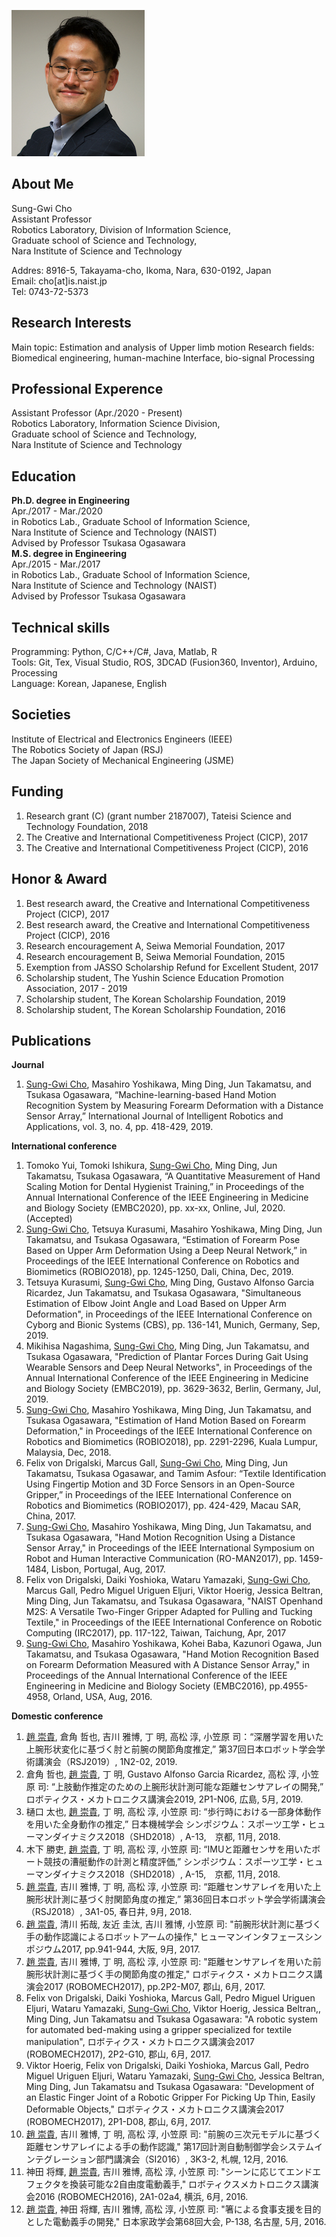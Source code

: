 ![face](./images/face.jpg)

## About Me
Sung-Gwi Cho  
Assistant Professor  
Robotics Laboratory, Division of Information Science,  
Graduate school of Science and Technology,  
Nara Institute of Science and Technology  

Addres: 8916-5, Takayama-cho, Ikoma, Nara, 630-0192, Japan  
Email: cho[at]is.naist.jp  
Tel: 0743-72-5373

## Research Interests
Main topic: Estimation and analysis of Upper limb motion 
Research fields: Biomedical engineering, human-machine Interface, bio-signal Processing

## Professional Experence
Assistant Professor (Apr./2020 - Present)  
Robotics Laboratory, Information Science Division,  
Graduate school of Science and Technology,  
Nara Institute of Science and Technology  

## Education
**Ph.D. degree in Engineering**  
Apr./2017 - Mar./2020   
in Robotics Lab., Graduate School of Information Science,  
Nara Institute of Science and Technology (NAIST)  
Advised by Professor Tsukasa Ogasawara  
**M.S. degree in Engineering**  
Apr./2015 - Mar./2017  
in Robotics Lab., Graduate School of Information Science,  
Nara Institute of Science and Technology (NAIST)  
Advised by Professor Tsukasa Ogasawara  

## Technical skills
Programming: Python, C/C++/C#, Java, Matlab, R  
Tools: Git, Tex, Visual Studio, ROS, 3DCAD (Fusion360, Inventor), Arduino, Processing  
Language: Korean, Japanese, English  

## Societies
Institute of Electrical and Electronics Engineers (IEEE)  
The Robotics Society of Japan (RSJ)  
The Japan Society of Mechanical Engineering (JSME)  

## Funding
1. Research grant (C) (grant number 2187007), Tateisi Science and Technology Foundation, 2018
1. The Creative and International Competitiveness Project (CICP), 2017
1. The Creative and International Competitiveness Project (CICP), 2016

## Honor & Award
1. Best research award, the Creative and International Competitiveness Project (CICP), 2017
1. Best research award, the Creative and International Competitiveness Project (CICP), 2016
1. Research encouragement A, Seiwa Memorial Foundation, 2017
1. Research encouragement B, Seiwa Memorial Foundation, 2015
1. Exemption from JASSO Scholarship Refund for Excellent Student, 2017
1. Scholarship student, The Yushin Science Education Promotion Association, 2017 - 2019
1. Scholarship student, The Korean Scholarship Foundation, 2019
1. Scholarship student, The Korean Scholarship Foundation, 2016

## Publications
**Journal**
1. <u>Sung-Gwi Cho</u>, Masahiro Yoshikawa, Ming Ding, Jun Takamatsu, and Tsukasa Ogasawara, “Machine-learning-based Hand Motion Recognition System by Measuring Forearm Deformation with a Distance Sensor Array,” International Journal of Intelligent Robotics and Applications, vol. 3, no. 4, pp. 418-429, 2019.

**International conference**
1. Tomoko Yui, Tomoki Ishikura, <u>Sung-Gwi Cho</u>, Ming Ding, Jun Takamatsu, Tsukasa Ogasawara, “A Quantitative Measurement of Hand Scaling Motion for Dental Hygienist Training,” in Proceedings of the Annual International Conference of the IEEE Engineering in Medicine and Biology Society (EMBC2020), pp. xx-xx, Online, Jul, 2020. (Accepted)
1. <u>Sung-Gwi Cho</u>, Tetsuya Kurasumi, Masahiro Yoshikawa, Ming Ding, Jun Takamatsu, and Tsukasa Ogasawara, “Estimation of Forearm Pose Based on Upper Arm Deformation Using a Deep Neural Network,” in Proceedings of the IEEE International Conference on Robotics and Biomimetics (ROBIO2018), pp. 1245-1250, Dali, China, Dec, 2019.
1. Tetsuya Kurasumi, <u>Sung-Gwi Cho</u>, Ming Ding, Gustavo Alfonso Garcia Ricardez, Jun Takamatsu, and Tsukasa Ogasawara, "Simultaneous Estimation of Elbow Joint Angle and Load Based on Upper Arm Deformation", in Proceedings of the IEEE International Conference on Cyborg and Bionic Systems (CBS), pp. 136-141, Munich, Germany, Sep, 2019.
1. Mikihisa Nagashima, <u>Sung-Gwi Cho</u>, Ming Ding, Jun Takamatsu, and Tsukasa Ogasawara, "Prediction of Plantar Forces During Gait Using Wearable Sensors and Deep Neural Networks", in Proceedings of the Annual International Conference of the IEEE Engineering in Medicine and Biology Society (EMBC2019), pp. 3629-3632, Berlin, Germany, Jul, 2019.
1. <u>Sung-Gwi Cho</u>, Masahiro Yoshikawa, Ming Ding, Jun Takamatsu, and Tsukasa Ogasawara, "Estimation of Hand Motion Based on Forearm Deformation," in Proceedings of the IEEE International Conference on Robotics and Biomimetics (ROBIO2018), pp. 2291-2296, Kuala Lumpur, Malaysia, Dec, 2018.
1. Felix von Drigalski, Marcus Gall, <u>Sung-Gwi Cho</u>, Ming Ding, Jun Takamatsu, Tsukasa Ogasawar, and Tamim Asfour: “Textile Identification Using Fingertip Motion and 3D Force Sensors in an Open-Source Gripper,” in Proceedings of the IEEE International Conference on Robotics and Biomimetics (ROBIO2017), pp. 424-429, Macau SAR, China, 2017. 
1. <u>Sung-Gwi Cho</u>, Masahiro Yoshikawa, Ming Ding, Jun Takamatsu, and Tsukasa Ogasawara, "Hand Motion Recognition Using a Distance Sensor Array," in Proceedings of the IEEE International Symposium on Robot and Human Interactive Communication (RO-MAN2017), pp. 1459-1484, Lisbon, Portugal, Aug, 2017.
1. Felix von Drigalski, Daiki Yoshioka, Wataru Yamazaki, <u>Sung-Gwi Cho</u>, Marcus Gall, Pedro Miguel Uriguen Eljuri, Viktor Hoerig, Jessica Beltran, Ming Ding, Jun Takamatsu, and Tsukasa Ogasawara, "NAIST Openhand M2S: A Versatile Two-Finger Gripper Adapted for Pulling and Tucking Textile," in Proceedings of the IEEE International Conference on Robotic Computing (IRC2017), pp. 117-122, Taiwan, Taichung, Apr, 2017
1. <u>Sung-Gwi Cho</u>, Masahiro Yoshikawa, Kohei Baba, Kazunori Ogawa, Jun Takamatsu, and Tsukasa Ogasawara, "Hand Motion Recognition Based on Forearm Deformation Measured with A Distance Sensor Array," in Proceedings of the Annual International Conference of the IEEE Engineering in Medicine and Biology Society (EMBC2016), pp.4955-4958, Orland, USA, Aug, 2016.

**Domestic conference**
1. <u>趙 崇貴</u>, 倉角 哲也, 吉川 雅博, 丁 明, 高松 淳, 小笠原 司：“深層学習を用いた上腕形状変化に基づく肘と前腕の関節角度推定,” 第37回日本ロボット学会学術講演会（RSJ2019）, 1N2-02, 2019. 
1. 倉角 哲也, <u>趙 崇貴</u>, 丁 明, Gustavo Alfonso Garcia Ricardez, 高松 淳, 小笠原 司: “上肢動作推定のための上腕形状計測可能な距離センサアレイの開発,” ロボティクス・メカトロニクス講演会2019, 2P1-N06, 広島, 5月, 2019. 
1. 樋口 太也, <u>趙 崇貴</u>, 丁 明, 高松 淳, 小笠原 司: “歩行時における一部身体動作を用いた全身動作の推定,” 日本機械学会 シンポジウム：スポーツ工学・ヒューマンダイナミクス2018（SHD2018）, A-13,　京都, 11月, 2018.
1. 木下 勝吏, <u>趙 崇貴</u>, 丁 明, 高松 淳, 小笠原 司: “IMUと距離センサを用いたボート競技の漕艇動作の計測と精度評価,” シンポジウム：スポーツ工学・ヒューマンダイナミクス2018（SHD2018）, A-15,　京都, 11月, 2018.
1. <u>趙 崇貴</u>, 吉川 雅博, 丁 明, 高松 淳, 小笠原 司: “距離センサアレイを用いた上腕形状計測に基づく肘関節角度の推定,” 第36回日本ロボット学会学術講演会（RSJ2018）, 3A1-05, 春日井, 9月, 2018. 
1. <u>趙 崇貴</u>, 清川 拓哉, 友近 圭汰, 吉川 雅博, 小笠原 司: "前腕形状計測に基づく手の動作認識によるロボットアームの操作," ヒューマンインタフェースシンポジウム2017, pp.941-944, 大阪, 9月, 2017.
1. <u>趙 崇貴</u>, 吉川 雅博, 丁 明, 高松 淳, 小笠原 司: "距離センサアレイを用いた前腕形状計測に基づく手の関節角度の推定," ロボティクス・メカトロニクス講演会2017 (ROBOMECH2017), pp.2P2-M07, 郡山, 6月, 2017.
1. Felix von Drigalski, Daiki Yoshioka, Marcus Gall, Pedro Miguel Uriguen Eljuri, Wataru Yamazaki, <u>Sung-Gwi Cho</u>, Viktor Hoerig, Jessica Beltran,, Ming Ding, Jun Takamatsu and Tsukasa Ogasawara: "A robotic system for automated bed-making using a gripper specialized for textile manipulation", ロボティクス・メカトロニクス講演会2017 (ROBOMECH2017), 2P2-G10, 郡山, 6月, 2017.
1. Viktor Hoerig, Felix von Drigalski, Daiki Yoshioka, Marcus Gall, Pedro Miguel Uriguen Eljuri, Wataru Yamazaki, <u>Sung-Gwi Cho</u>, Jessica Beltran, Ming Ding, Jun Takamatsu and Tsukasa Ogasawara: "Development of an Elastic Finger Joint of a Robotic Gripper For Picking Up Thin, Easily Deformable Objects," ロボティクス・メカトロニクス講演会2017 (ROBOMECH2017), 2P1-D08, 郡山, 6月, 2017.
1. <u>趙 崇貴</u>, 吉川 雅博, 丁 明, 高松 淳, 小笠原 司: "前腕の三次元モデルに基づく距離センサアレイによる手の動作認識," 第17回計測自動制御学会システムインテグレーション部門講演会（SI2016）, 3K3-2, 札幌, 12月, 2016.
1. 神田 将輝, <u>趙 崇貴</u>, 吉川 雅博, 高松 淳, 小笠原 司: "シーンに応じてエンドエフェクタを換装可能な2自由度電動義手," ロボティクスメカトロニクス講演会2016 (ROBOMECH2016), 2A1-02a4, 横浜, 6月, 2016.
1. <u>趙 崇貴</u>, 神田 将輝, 吉川 雅博, 高松 淳, 小笠原 司: "箸による食事支援を目的とした電動義手の開発," 日本家政学会第68回大会, P-138, 名古屋, 5月, 2016.
